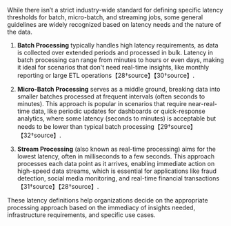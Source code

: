 While there isn’t a strict industry-wide standard for defining specific latency thresholds for batch, micro-batch, and streaming jobs, some general guidelines are widely recognized based on latency needs and the nature of the data.

1. **Batch Processing** typically handles high latency requirements, as data is collected over extended periods and processed in bulk. Latency in batch processing can range from minutes to hours or even days, making it ideal for scenarios that don't need real-time insights, like monthly reporting or large ETL operations【28†source】【30†source】.

2. **Micro-Batch Processing** serves as a middle ground, breaking data into smaller batches processed at frequent intervals (often seconds to minutes). This approach is popular in scenarios that require near-real-time data, like periodic updates for dashboards or quick-response analytics, where some latency (seconds to minutes) is acceptable but needs to be lower than typical batch processing【29†source】【32†source】.

3. **Stream Processing** (also known as real-time processing) aims for the lowest latency, often in milliseconds to a few seconds. This approach processes each data point as it arrives, enabling immediate action on high-speed data streams, which is essential for applications like fraud detection, social media monitoring, and real-time financial transactions【31†source】【28†source】.

These latency definitions help organizations decide on the appropriate processing approach based on the immediacy of insights needed, infrastructure requirements, and specific use cases.
